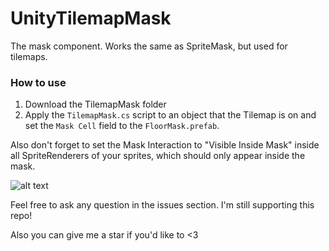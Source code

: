 # UnityTilemapMask
The mask component. Works the same as SpriteMask, but used for tilemaps. 

### How to use

1. Download the TilemapMask folder
2. Apply the `TilemapMask.cs` script to an object that the Tilemap is on and set the `Mask Cell` field to the `FloorMask.prefab`.

Also don't forget to set the Mask Interaction to "Visible Inside Mask" inside all SpriteRenderers of your sprites, which should only appear inside the mask.

![alt text](https://github.com/JustAnCore/UnityTilemapMask/blob/main/scr.png?raw=true)

Feel free to ask any question in the issues section. I'm still supporting this repo!

Also you can give me a star if you'd like to <3
